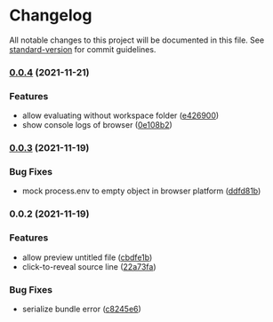 # Changelog

All notable changes to this project will be documented in this file. See [standard-version](https://github.com/conventional-changelog/standard-version) for commit guidelines.

### [0.0.4](https://github.com/ambar/vscode-live-code/compare/v0.0.3...v0.0.4) (2021-11-21)


### Features

* allow evaluating without workspace folder ([e426900](https://github.com/ambar/vscode-live-code/commit/e4269000acb6931429dbe9508114a83134670b6d))
* show console logs of browser ([0e108b2](https://github.com/ambar/vscode-live-code/commit/0e108b24e2d9944531e60a7ab30dde6bf7262885))

### [0.0.3](https://github.com/ambar/vscode-live-code/compare/v0.0.2...v0.0.3) (2021-11-19)


### Bug Fixes

* mock process.env to empty object in browser platform ([ddfd81b](https://github.com/ambar/vscode-live-code/commit/ddfd81be808584194a93ea7f2401ac117338e786))

### 0.0.2 (2021-11-19)


### Features

* allow preview untitled file ([cbdfe1b](https://github.com/ambar/vscode-live-code/commit/cbdfe1bec38f81dc6397e6190817782a9b088427))
* click-to-reveal source line ([22a73fa](https://github.com/ambar/vscode-live-code/commit/22a73fac1d0f6a9d2355897aa5aaaf985ef49140))


### Bug Fixes

* serialize bundle error ([c8245e6](https://github.com/ambar/vscode-live-code/commit/c8245e6ee36d805f5ec2d8219c81e09677b4468f))
